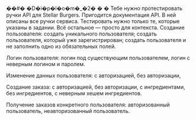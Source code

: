 ��#� �D�i�p�l�o�m�_�2�
�
�
Тебе нужно протестировать ручки API для Stellar Burgers.
Пригодится документация API. В ней описаны все ручки сервиса. Тестировать нужно только те, которые указаны в задании. Всё остальное — просто для контекста.
Создание пользователя:
создать уникального пользователя;
создать пользователя, который уже зарегистрирован;
создать пользователя и не заполнить одно из обязательных полей.

Логин пользователя:
логин под существующим пользователем,
логин с неверным логином и паролем.

Изменение данных пользователя:
с авторизацией,
без авторизации,

Создание заказа:
с авторизацией,
без авторизации,
с ингредиентами,
без ингредиентов,
с неверным хешем ингредиентов.

Получение заказов конкретного пользователя:
авторизованный пользователь,
неавторизованный пользователь.
